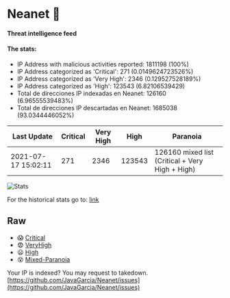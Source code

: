 # Neanet :hocho:
#### Threat intelligence feed
#### The stats:

- IP Address with malicious activities reported: 1811198 (100%)
- IP Address categorized as 'Critical':  271 (0.0149624723526%)
- IP Address categorized as 'Very High':  2346 (0.129527528189%)
- IP Address categorized as 'High':  123543 (6.82106539429)
- Total de direcciones IP indexadas en Neanet:  126160 (6.96555539483%)
- Total de direcciones IP descartadas en Neanet:  1685038 (93.0344446052%)

| Last Update | Critical | Very High | High | Paranoia |
| --- | --- | --- | --- | --- |
| 2021-07-17 15:02:11 | 271 | 2346 | 123543 | 126160 mixed list (Critical + Very High + High)|

![Stats](https://docs.google.com/spreadsheets/d/e/2PACX-1vSnaNMIXVabIpDJjufMlzH7poXnshF3mgd8Is1g9ytUEzVsP5my4Trn8f-xkoLLQ38xpL3HtmUexLo6/pubchart?oid=501124687&format=image)

For the historical stats go to: [link](/stats.csv)
## Raw
- :scream: [Critical](https://raw.githubusercontent.com/JavaGarcia/Neanet/master/blacklists/neanet_critical.txt)
- :fearful: [VeryHigh](https://raw.githubusercontent.com/JavaGarcia/Neanet/master/blacklists/neanet_veryHigh.txtt)
- :frowning: [High](https://raw.githubusercontent.com/JavaGarcia/Neanet/master/blacklists/neanet_high.txt)
- :dizzy_face: [Mixed-Paranoia](https://raw.githubusercontent.com/JavaGarcia/Neanet/master/blacklists/neanet_all.txt)


Your IP is indexed? You may request to takedown. [https://github.com/JavaGarcia/Neanet/issues](https://github.com/JavaGarcia/Neanet/issues)










































































































































































































































































































































































































































































































































































































































































































































































































































































































































































































































































































































































































































































































































































































































































































































































































































































































































































































































































































































































































































































































































































































































































































































































































































































































































































































































































































































































































































































































































































































































































































































































































































































































































































































































































































































































































































































































































































































































































































































































































































































































































































































































































































































































































































































































































































































































































































































































































































































































































































































































































































































































































































































































































































































































































































































































































































































































































































































































































































































































































































































































































































































































































































































































































































































































































































































































































































































































































































































































































































































































































































































































































































































































































































































































































































































































































































































































































































































































